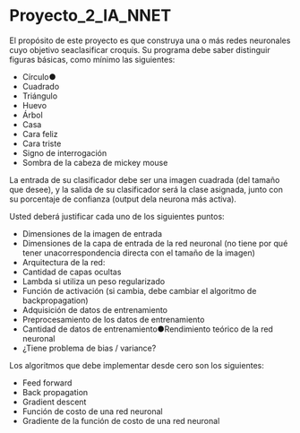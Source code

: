 # Proyecto_2_IA_NNET
El propósito de este proyecto es que construya una o más redes neuronales cuyo objetivo seaclasificar croquis. Su programa debe saber distinguir figuras básicas, como mínimo las siguientes:

* Círculo●
* Cuadrado
* Triángulo
* Huevo
* Árbol
* Casa
* Cara feliz
* Cara triste
* Signo de interrogación
* Sombra de la cabeza de mickey mouse

La entrada de su clasificador debe ser una imagen cuadrada (del tamaño que desee), y la salida de su clasificador será la clase asignada, junto con su porcentaje de confianza (output dela neurona más activa).

Usted deberá justificar cada uno de los siguientes puntos:

* Dimensiones de la imagen de entrada
* Dimensiones de la capa de entrada de la red neuronal (no tiene por qué tener unacorrespondencia directa con el tamaño de la imagen)
* Arquitectura de la red:
* Cantidad de capas ocultas
* Lambda si utiliza un peso regularizado
* Función de activación (si cambia, debe cambiar el algoritmo de backpropagation)
* Adquisición de datos de entrenamiento
* Preprocesamiento de los datos de entrenamiento
* Cantidad de datos de entrenamiento●Rendimiento teórico de la red neuronal
* ¿Tiene problema de bias / variance?

Los algoritmos que debe implementar desde cero son los siguientes:
* Feed forward
* Back propagation
* Gradient descent
* Función de costo de una red neuronal
* Gradiente de la función de costo de una red neuronal
